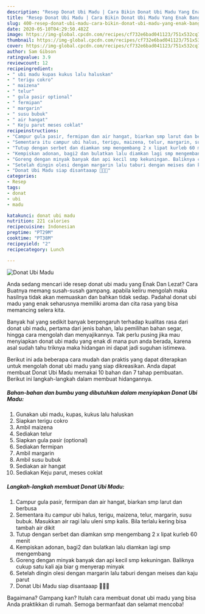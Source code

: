 ```yaml
---
description: "Resep Donat Ubi Madu | Cara Bikin Donat Ubi Madu Yang Enak Banget"
title: "Resep Donat Ubi Madu | Cara Bikin Donat Ubi Madu Yang Enak Banget"
slug: 400-resep-donat-ubi-madu-cara-bikin-donat-ubi-madu-yang-enak-banget
date: 2020-05-10T04:29:50.482Z
image: https://img-global.cpcdn.com/recipes/cf732e6bad041123/751x532cq70/donat-ubi-madu-foto-resep-utama.jpg
thumbnail: https://img-global.cpcdn.com/recipes/cf732e6bad041123/751x532cq70/donat-ubi-madu-foto-resep-utama.jpg
cover: https://img-global.cpcdn.com/recipes/cf732e6bad041123/751x532cq70/donat-ubi-madu-foto-resep-utama.jpg
author: Sam Gibson
ratingvalue: 3.9
reviewcount: 12
recipeingredient:
- " ubi madu kupas kukus lalu haluskan"
- " terigu cokro"
- " maizena"
- " telur"
- " gula pasir optional"
- " fermipan"
- " margarin"
- " susu bubuk"
- " air hangat"
- " Keju parut meses coklat"
recipeinstructions:
- "Campur gula pasir, fermipan dan air hangat, biarkan smp larut dan berbusa"
- "Sementara itu campur ubi halus, terigu, maizena, telur, margarin, susu bubuk. Masukkan air ragi lalu uleni smp kalis. Bila terlalu kering bisa tambah air dikit"
- "Tutup dengan serbet dan diamkan smp mengembang 2 x lipat kurleb 60 menit"
- "Kempiskan adonan, bagi2 dan bulatkan lalu diamkan lagi smp mengembang"
- "Goreng dengan minyak banyak dan api kecil smp kekuningan. Baliknya cukup satu kali aja biar g menyerap minyak"
- "Setelah dingin olesi dengan margarin lalu taburi dengan meises dan kaju parut"
- "Donat Ubi Madu siap disantaaap 🍩🍩😉"
categories:
- Resep
tags:
- donat
- ubi
- madu

katakunci: donat ubi madu 
nutrition: 221 calories
recipecuisine: Indonesian
preptime: "PT29M"
cooktime: "PT38M"
recipeyield: "2"
recipecategory: Lunch

---
```



![Donat Ubi Madu](https://img-global.cpcdn.com/recipes/cf732e6bad041123/751x532cq70/donat-ubi-madu-foto-resep-utama.jpg)

Anda sedang mencari ide resep donat ubi madu yang Enak Dan Lezat? Cara Buatnya memang susah-susah gampang. apabila keliru mengolah maka hasilnya tidak akan memuaskan dan bahkan tidak sedap. Padahal donat ubi madu yang enak seharusnya memiliki aroma dan cita rasa yang bisa memancing selera kita.

Banyak hal yang sedikit banyak berpengaruh terhadap kualitas rasa dari donat ubi madu, pertama dari jenis bahan, lalu pemilihan bahan segar, hingga cara mengolah dan menyajikannya. Tak perlu pusing jika mau menyiapkan donat ubi madu yang enak di mana pun anda berada, karena asal sudah tahu triknya maka hidangan ini dapat jadi suguhan istimewa.




Berikut ini ada beberapa cara mudah dan praktis yang dapat diterapkan untuk mengolah donat ubi madu yang siap dikreasikan. Anda dapat membuat Donat Ubi Madu memakai 10 bahan dan 7 tahap pembuatan. Berikut ini langkah-langkah dalam membuat hidangannya.

<!--inarticleads1-->

##### Bahan-bahan dan bumbu yang dibutuhkan dalam menyiapkan Donat Ubi Madu:

1. Gunakan  ubi madu, kupas, kukus lalu haluskan
1. Siapkan  terigu cokro
1. Ambil  maizena
1. Sediakan  telur
1. Siapkan  gula pasir (optional)
1. Sediakan  fermipan
1. Ambil  margarin
1. Ambil  susu bubuk
1. Sediakan  air hangat
1. Sediakan  Keju parut, meses coklat




<!--inarticleads2-->

##### Langkah-langkah membuat Donat Ubi Madu:

1. Campur gula pasir, fermipan dan air hangat, biarkan smp larut dan berbusa
1. Sementara itu campur ubi halus, terigu, maizena, telur, margarin, susu bubuk. Masukkan air ragi lalu uleni smp kalis. Bila terlalu kering bisa tambah air dikit
1. Tutup dengan serbet dan diamkan smp mengembang 2 x lipat kurleb 60 menit
1. Kempiskan adonan, bagi2 dan bulatkan lalu diamkan lagi smp mengembang
1. Goreng dengan minyak banyak dan api kecil smp kekuningan. Baliknya cukup satu kali aja biar g menyerap minyak
1. Setelah dingin olesi dengan margarin lalu taburi dengan meises dan kaju parut
1. Donat Ubi Madu siap disantaaap 🍩🍩😉




Bagaimana? Gampang kan? Itulah cara membuat donat ubi madu yang bisa Anda praktikkan di rumah. Semoga bermanfaat dan selamat mencoba!
